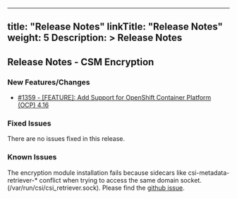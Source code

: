 
---
title: "Release Notes"
linkTitle: "Release Notes"
weight: 5
Description: >
  Release Notes
---

## Release Notes - CSM Encryption


### New Features/Changes

- [#1359 - [FEATURE]: Add Support for OpenShift Container Platform (OCP) 4.16 ](https://github.com/dell/csm/issues/1359)

### Fixed Issues

There are no issues fixed in this release.
### Known Issues

The encryption module installation fails because sidecars like csi-metadata-retriever-* conflict when trying to access the same domain socket. (/var/run/csi/csi_retriever.sock). Please find the [github issue](https://github.com/dell/csm/issues/1309).
